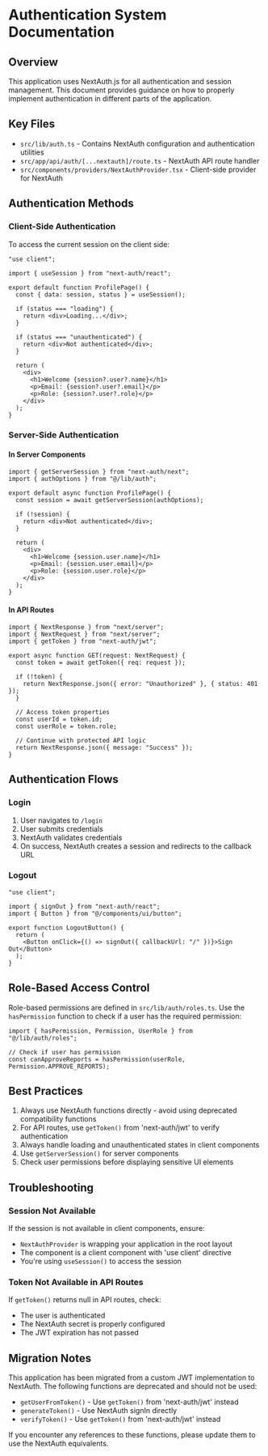 # Authentication System Documentation

## Overview

This application uses NextAuth.js for all authentication and session management. This document provides guidance on how to properly implement authentication in different parts of the application.

## Key Files

- `src/lib/auth.ts` - Contains NextAuth configuration and authentication utilities
- `src/app/api/auth/[...nextauth]/route.ts` - NextAuth API route handler
- `src/components/providers/NextAuthProvider.tsx` - Client-side provider for NextAuth

## Authentication Methods

### Client-Side Authentication

To access the current session on the client side:

```tsx
"use client";

import { useSession } from "next-auth/react";

export default function ProfilePage() {
  const { data: session, status } = useSession();

  if (status === "loading") {
    return <div>Loading...</div>;
  }

  if (status === "unauthenticated") {
    return <div>Not authenticated</div>;
  }

  return (
    <div>
      <h1>Welcome {session?.user?.name}</h1>
      <p>Email: {session?.user?.email}</p>
      <p>Role: {session?.user?.role}</p>
    </div>
  );
}
```

### Server-Side Authentication

#### In Server Components

```tsx
import { getServerSession } from "next-auth/next";
import { authOptions } from "@/lib/auth";

export default async function ProfilePage() {
  const session = await getServerSession(authOptions);

  if (!session) {
    return <div>Not authenticated</div>;
  }

  return (
    <div>
      <h1>Welcome {session.user.name}</h1>
      <p>Email: {session.user.email}</p>
      <p>Role: {session.user.role}</p>
    </div>
  );
}
```

#### In API Routes

```tsx
import { NextResponse } from "next/server";
import { NextRequest } from "next/server";
import { getToken } from "next-auth/jwt";

export async function GET(request: NextRequest) {
  const token = await getToken({ req: request });

  if (!token) {
    return NextResponse.json({ error: "Unauthorized" }, { status: 401 });
  }

  // Access token properties
  const userId = token.id;
  const userRole = token.role;

  // Continue with protected API logic
  return NextResponse.json({ message: "Success" });
}
```

## Authentication Flows

### Login

1. User navigates to `/login`
2. User submits credentials
3. NextAuth validates credentials
4. On success, NextAuth creates a session and redirects to the callback URL

### Logout

```tsx
"use client";

import { signOut } from "next-auth/react";
import { Button } from "@/components/ui/button";

export function LogoutButton() {
  return (
    <Button onClick={() => signOut({ callbackUrl: "/" })}>Sign Out</Button>
  );
}
```

## Role-Based Access Control

Role-based permissions are defined in `src/lib/auth/roles.ts`. Use the `hasPermission` function to check if a user has the required permission:

```tsx
import { hasPermission, Permission, UserRole } from "@/lib/auth/roles";

// Check if user has permission
const canApproveReports = hasPermission(userRole, Permission.APPROVE_REPORTS);
```

## Best Practices

1. Always use NextAuth functions directly - avoid using deprecated compatibility functions
2. For API routes, use `getToken()` from 'next-auth/jwt' to verify authentication
3. Always handle loading and unauthenticated states in client components
4. Use `getServerSession()` for server components
5. Check user permissions before displaying sensitive UI elements

## Troubleshooting

### Session Not Available

If the session is not available in client components, ensure:

- `NextAuthProvider` is wrapping your application in the root layout
- The component is a client component with 'use client' directive
- You're using `useSession()` to access the session

### Token Not Available in API Routes

If `getToken()` returns null in API routes, check:

- The user is authenticated
- The NextAuth secret is properly configured
- The JWT expiration has not passed

## Migration Notes

This application has been migrated from a custom JWT implementation to NextAuth. The following functions are deprecated and should not be used:

- `getUserFromToken()` - Use `getToken()` from 'next-auth/jwt' instead
- `generateToken()` - Use NextAuth signIn directly
- `verifyToken()` - Use `getToken()` from 'next-auth/jwt' instead

If you encounter any references to these functions, please update them to use the NextAuth equivalents.
